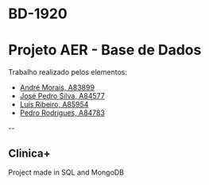 # BD-1920
# Projeto AER - Base de Dados

Trabalho realizado pelos elementos:

- [André Morais, A83899](https://github.com/Demorales1998)
- [José Pedro Silva, A84577](https://github.com/PedroSilva9)
- [Luís Ribeiro, A85954](https://github.com/luis1ribeiro)
- [Pedro Rodrigues, A84783](https://github.com/pedrordgs)

--

## Clinica+

Project made in SQL and MongoDB
